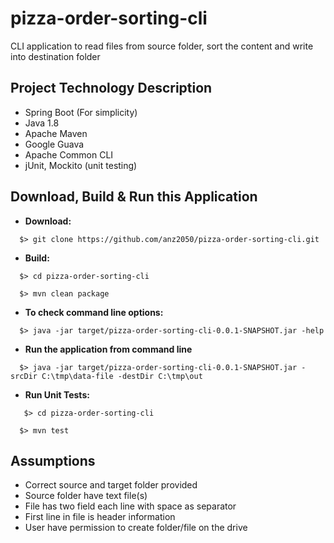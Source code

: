 # pizza-order-sorting-cli
CLI application to read files from source folder, sort the content and write into destination folder

## Project Technology Description

  - Spring Boot (For simplicity)
  - Java 1.8
  - Apache Maven
  - Google Guava
  - Apache Common CLI
  - jUnit, Mockito (unit testing)
  
## Download, Build & Run this Application

* **Download:**
```
  $> git clone https://github.com/anz2050/pizza-order-sorting-cli.git
```

* **Build:**
```
  $> cd pizza-order-sorting-cli
  
  $> mvn clean package
```  

* **To check command line options:**
```
  $> java -jar target/pizza-order-sorting-cli-0.0.1-SNAPSHOT.jar -help
```

* **Run the application from command line**
```
  $> java -jar target/pizza-order-sorting-cli-0.0.1-SNAPSHOT.jar -srcDir C:\tmp\data-file -destDir C:\tmp\out
```

* **Run Unit Tests:**
```
   $> cd pizza-order-sorting-cli
  
  $> mvn test
```

## Assumptions

* Correct source and target folder provided
* Source folder have text file(s)
* File has two field each line with space as separator
* First line in file is header information
* User have permission to create folder/file on the drive
